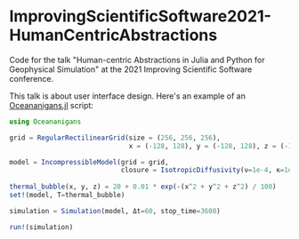 # ImprovingScientificSoftware2021-HumanCentricAbstractions

Code for the talk "Human-centric Abstractions in Julia and Python for Geophysical Simulation" at the 2021 Improving Scientific Software conference.

This talk is about user interface design. Here's an example of an [Oceananigans.jl](https://github.com/CliMA/Oceananigans.jl) script:

```julia
using Oceananigans

grid = RegularRectilinearGrid(size = (256, 256, 256),
                              x = (-128, 128), y = (-128, 128), z = (-128, 128))

model = IncompressibleModel(grid = grid, 
                            closure = IsotropicDiffusivity(ν=1e-4, κ=1e-4))
                            
thermal_bubble(x, y, z) = 20 + 0.01 * exp(-(x^2 + y^2 + z^2) / 100)
set!(model, T=thermal_bubble)

simulation = Simulation(model, Δt=60, stop_time=3600)

run!(simulation)
```
